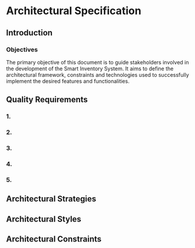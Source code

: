# Architectural Specification

## Introduction

### Objectives
The primary objective of this document is to guide stakeholders involved in the development of the Smart Inventory System. It aims to define the architectural framework, constraints and technologies used to successfully implement the desired features and functionalities. 

## Quality Requirements

### 1. 
    
### 2. 

### 3. 

### 4. 

### 5. 

## Architectural Strategies

## Architectural Styles

## Architectural Constraints
